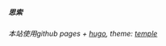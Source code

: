 


##### 思索


###### 本站使用github pages + [hugo](https://github.com/gohugoio/hugo), theme: [temple](https://github.com/aos/temple)
